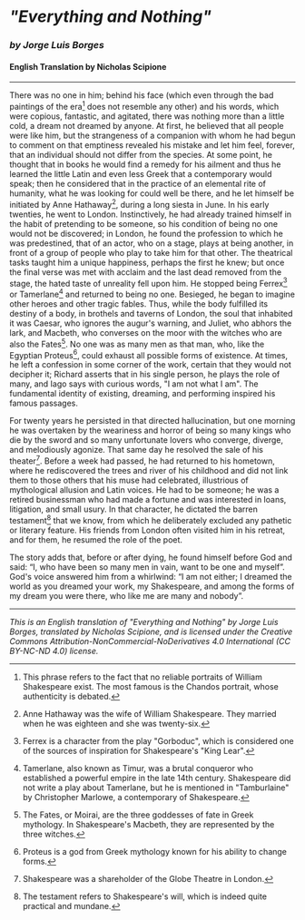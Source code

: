 # _"Everything and Nothing"_
### _by Jorge Luis Borges_
#### English Translation by Nicholas Scipione

---

There was no one in him; behind his face (which even through the bad paintings of the era[^1^] does not resemble any other) and his words, which were copious, fantastic, and agitated, there was nothing more than a little cold, a dream not dreamed by anyone. At first, he believed that all people were like him, but the strangeness of a companion with whom he had begun to comment on that emptiness revealed his mistake and let him feel, forever, that an individual should not differ from the species. At some point, he thought that in books he would find a remedy for his ailment and thus he learned the little Latin and even less Greek that a contemporary would speak; then he considered that in the practice of an elemental rite of humanity, what he was looking for could well be there, and he let himself be initiated by Anne Hathaway[^2^], during a long siesta in June. In his early twenties, he went to London. Instinctively, he had already trained himself in the habit of pretending to be someone, so his condition of being no one would not be discovered; in London, he found the profession to which he was predestined, that of an actor, who on a stage, plays at being another, in front of a group of people who play to take him for that other. The theatrical tasks taught him a unique happiness, perhaps the first he knew; but once the final verse was met with acclaim and the last dead removed from the stage, the hated taste of unreality fell upon him. He stopped being Ferrex[^3^] or Tamerlane[^4^] and returned to being no one. Besieged, he began to imagine other heroes and other tragic fables. Thus, while the body fulfilled its destiny of a body, in brothels and taverns of London, the soul that inhabited it was Caesar, who ignores the augur's warning, and Juliet, who abhors the lark, and Macbeth, who converses on the moor with the witches who are also the Fates[^5^]. No one was as many men as that man, who, like the Egyptian Proteus[^6^], could exhaust all possible forms of existence. At times, he left a confession in some corner of the work, certain that they would not decipher it; Richard asserts that in his single person, he plays the role of many, and Iago says with curious words, "I am not what I am". The fundamental identity of existing, dreaming, and performing inspired his famous passages.

For twenty years he persisted in that directed hallucination, but one morning he was overtaken by the weariness and horror of being so many kings who die by the sword and so many unfortunate lovers who converge, diverge, and melodiously agonize. That same day he resolved the sale of his theater[^7^]. Before a week had passed, he had returned to his hometown, where he rediscovered the trees and river of his childhood and did not link them to those others that his muse had celebrated, illustrious of mythological allusion and Latin voices. He had to be someone; he was a retired businessman who had made a fortune and was interested in loans, litigation, and small usury. In that character, he dictated the barren testament[^8^] that we know, from which he deliberately excluded any pathetic or literary feature. His friends from London often visited him in his retreat, and for them, he resumed the role of the poet.

The story adds that, before or after dying, he found himself before God and said: “I, who have been so many men in vain, want to be one and myself”. God's voice answered him from a whirlwind: “I am not either; I dreamed the world as you dreamed your work, my Shakespeare, and among the forms of my dream you were there, who like me are many and nobody”.

[^1^]: This phrase refers to the fact that no reliable portraits of William Shakespeare exist. The most famous is the Chandos portrait, whose authenticity is debated.
[^2^]: Anne Hathaway was the wife of William Shakespeare. They married when he was eighteen and she was twenty-six.
[^3^]: Ferrex is a character from the play "Gorboduc", which is considered one of the sources of inspiration for Shakespeare's "King Lear".
[^4^]: Tamerlane, also known as Timur, was a brutal conqueror who established a powerful empire in the late 14th century. Shakespeare did not write a play about Tamerlane, but he is mentioned in "Tamburlaine" by Christopher Marlowe, a contemporary of Shakespeare.
[^5^]: The Fates, or Moirai, are the three goddesses of fate in Greek mythology. In Shakespeare's Macbeth, they are represented by the three witches.
[^6^]: Proteus is a god from Greek mythology known for his ability to change forms.
[^7^]: Shakespeare was a shareholder of the Globe Theatre in London.
[^8^]: The testament refers to Shakespeare's will, which is indeed quite practical and mundane.

---

_This is an English translation of "Everything and Nothing" by Jorge Luis Borges, translated by Nicholas Scipione, and is licensed under the Creative Commons Attribution-NonCommercial-NoDerivatives 4.0 International (CC BY-NC-ND 4.0) license._
